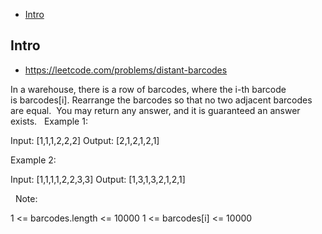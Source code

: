 - [Intro](#intro)

## Intro

- https://leetcode.com/problems/distant-barcodes

In a warehouse, there is a row of barcodes, where the i-th barcode is barcodes[i].
Rearrange the barcodes so that no two adjacent barcodes are equal.  You may return any answer, and it is guaranteed an answer exists.
 
Example 1:

Input: [1,1,1,2,2,2]
Output: [2,1,2,1,2,1]


Example 2:

Input: [1,1,1,1,2,2,3,3]
Output: [1,3,1,3,2,1,2,1]

 
Note:

1 <= barcodes.length <= 10000
1 <= barcodes[i] <= 10000


 
